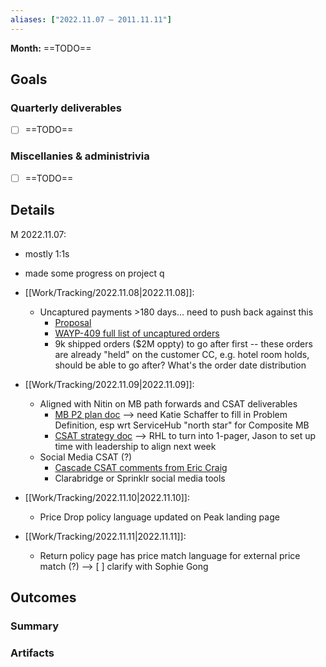 ```yaml
---
aliases: ["2022.11.07 – 2011.11.11"]
---
```


**Month:** ==TODO==

## Goals

### Quarterly deliverables

- [ ] ==TODO==

### Miscellanies & administrivia

- [ ] ==TODO==

## Details

M 2022.11.07:
- mostly 1:1s
- made some progress on project q

- [[Work/Tracking/2022.11.08|2022.11.08]]:
    - Uncaptured payments >180 days... need to push back against this
        - [Proposal](https://docs.google.com/document/d/1kMc7KILtgCf86gArvNvJP_BlpNXVorp4NTnG12XgajU/edit#)
        - [WAYP-409 full list of uncaptured orders](https://docs.google.com/spreadsheets/d/1YAL24m2Zo5CPmPOkHhvOd9J3Tb3YpXcge0jv09N18U8/edit#gid=219103516)
        - 9k shipped orders ($2M oppty) to go after first -- these orders are already "held" on the customer CC, e.g. hotel room holds, should be able to go after? What's the order date distribution

- [[Work/Tracking/2022.11.09|2022.11.09]]:
    - Aligned with Nitin on MB path forwards and CSAT deliverables
        - [MB P2 plan doc](https://docs.google.com/document/d/1po6U8Esk-Dlv1KeexpDJ1L8EQTbaqwoHx03CQayckQg/edit#heading=h.5nm0cmro0ppe) --> need Katie Schaffer to fill in Problem Definition, esp wrt ServiceHub "north star" for Composite MB
        - [CSAT strategy doc](https://docs.google.com/presentation/d/1v7Tq-JrCE0ZzGKkIMJUzI-vT6fi7J3yPT2PdhIswArk/edit#slide=id.g187993578bc_0_0) --> RHL to turn into 1-pager, Jason to set up time with leadership to align next week
    - Social Media CSAT (?) 
        - [Cascade CSAT comments from Eric Craig](https://docs.google.com/spreadsheets/d/1NMsXExxxszrExb8Cq3oizoziADZ4iocp-TJPbhVZj04/edit#gid=0)
        - Clarabridge or Sprinklr social media tools

- [[Work/Tracking/2022.11.10|2022.11.10]]:
    - Price Drop policy language updated on Peak landing page
    
- [[Work/Tracking/2022.11.11|2022.11.11]]:
    - Return policy page has price match language for external price match (?) --> [ ] clarify with Sophie Gong

## Outcomes

### Summary

### Artifacts
